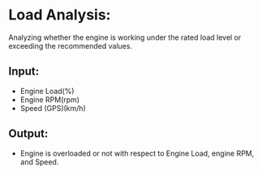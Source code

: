 # Load Analysis:
Analyzing whether the engine is working under the rated load level or exceeding
the recommended values.

## Input: 
- Engine Load(%)
- Engine RPM(rpm)
- Speed (GPS)(km/h)

## Output:
- Engine is overloaded or not with respect to Engine Load, engine RPM, and Speed.
